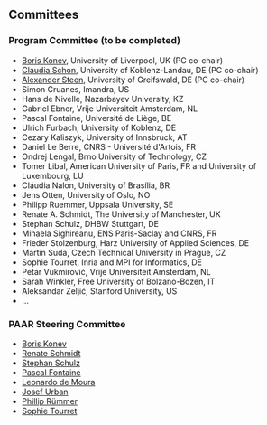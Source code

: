 ## Committees

### Program Committee (to be completed)

* <a href="https://cgi.csc.liv.ac.uk/~konev/">Boris Konev</a>, University of Liverpool, UK (PC co-chair)
* <a href="https://userpages.uni-koblenz.de/~obermaie/">Claudia Schon</a>, University of Koblenz-Landau, DE (PC co-chair)
* <a href="https://www.alexandersteen.de/">Alexander Steen</a>, University of Greifswald, DE (PC co-chair)
* Simon Cruanes, Imandra, US
* Hans de Nivelle, Nazarbayev University, KZ
* Gabriel Ebner, Vrije Universiteit Amsterdam, NL
* Pascal Fontaine, Université de Liège, BE
* Ulrich Furbach, University of Koblenz, DE
* Cezary Kaliszyk, University of Innsbruck, AT
* Daniel Le Berre, CNRS - Université d'Artois, FR
* Ondrej Lengal, Brno University of Technology, CZ
* Tomer Libal, American University of Paris, FR and University of Luxembourg, LU
* Cláudia Nalon, University of Brasília, BR
* Jens Otten, University of Oslo, NO
* Philipp Ruemmer, Uppsala University, SE
* Renate A. Schmidt, The University of Manchester, UK
* Stephan Schulz, DHBW Stuttgart, DE
* Mihaela Sighireanu, ENS Paris-Saclay and CNRS, FR
* Frieder Stolzenburg, Harz University of Applied Sciences, DE
* Martin Suda, Czech Technical University in Prague, CZ
* Sophie Tourret, Inria and MPI for Informatics, DE
* Petar Vukmirović, Vrije Universiteit Amsterdam, NL
* Sarah Winkler, Free University of Bolzano-Bozen, IT
* Aleksandar Zeljić, Stanford University, US
* ...


### PAAR Steering Committee

* <a href="https://cgi.csc.liv.ac.uk/~konev/">Boris Konev</a>
* <a href="http://www.cs.man.ac.uk/~schmidt/">Renate Schmidt</a>
* <a href="https://wwwlehre.dhbw-stuttgart.de/~sschulz/DHBW_Stephan_Schulz/Stephan_Schulz.html">Stephan Schulz</a>
* <a href="https://people.montefiore.uliege.be/pfontain/">Pascal Fontaine</a>
* <a href="http://leodemoura.github.io/">Leonardo de Moura</a>
* <a href="https://people.ciirc.cvut.cz/~urbanjo3/">Josef Urban</a>
* <a href="http://www.philipp.ruemmer.org/">Phillip Rümmer</a>
* <a href="https://www.mpi-inf.mpg.de/departments/automation-of-logic/people/sophie-tourret/">Sophie Tourret</a>

